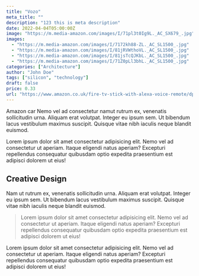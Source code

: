 ```yaml
---
title: "Vozo"
meta_title: ""
description: "123 this is meta description"
date: 2022-04-04T05:00:00Z
image: "https://m.media-amazon.com/images/I/71pl3t0Ig9L._AC_SX679_.jpg"
images:
  - "https://m.media-amazon.com/images/I/7172kh88-ZL._AC_SL1500_.jpg"
  - "https://m.media-amazon.com/images/I/81jRVWthoVL._AC_SL1500_.jpg"
  - "https://m.media-amazon.com/images/I/81jsTcQJKbL._AC_SL1500_.jpg"
  - "https://m.media-amazon.com/images/I/71Z0pLl3bhL._AC_SL1500_.jpg"
categories: ["Architecture"]
author: "John Doe"
tags: ["silicon", "technology"]
draft: false
price: 0.33
url: "https://www.amazon.co.uk/fire-tv-stick-with-alexa-voice-remote/dp/B08C1RR8JM"
---
```


Amazon car Nemo vel ad consectetur namut rutrum ex, venenatis sollicitudin urna. Aliquam erat volutpat. Integer eu ipsum sem. Ut bibendum lacus vestibulum maximus suscipit. Quisque vitae nibh iaculis neque blandit euismod.

Lorem ipsum dolor sit amet consectetur adipisicing elit. Nemo vel ad consectetur ut aperiam. Itaque eligendi natus aperiam? Excepturi repellendus consequatur quibusdam optio expedita praesentium est adipisci dolorem ut eius!

## Creative Design

Nam ut rutrum ex, venenatis sollicitudin urna. Aliquam erat volutpat. Integer eu ipsum sem. Ut bibendum lacus vestibulum maximus suscipit. Quisque vitae nibh iaculis neque blandit euismod.

> Lorem ipsum dolor sit amet consectetur adipisicing elit. Nemo vel ad consectetur ut aperiam. Itaque eligendi natus aperiam? Excepturi repellendus consequatur quibusdam optio expedita praesentium est adipisci dolorem ut eius!

Lorem ipsum dolor sit amet consectetur adipisicing elit. Nemo vel ad consectetur ut aperiam. Itaque eligendi natus aperiam? Excepturi repellendus consequatur quibusdam optio expedita praesentium est adipisci dolorem ut eius!
